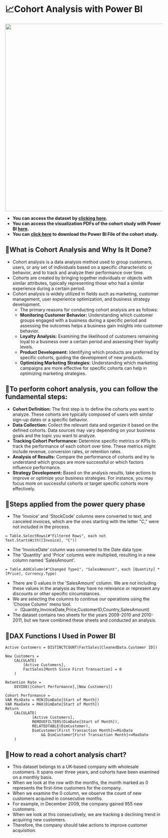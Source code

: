 # 📈**Cohort Analysis with Power BI**

<img src="https://github.com/hamzaugursumer/CohortAnalysis-PowerBI/assets/127680099/5c5eae3f-5a9c-4890-959c-555a271219b1" width="1700" height="600">

* **You can access the dataset by [clicking here](https://archive.ics.uci.edu/dataset/502/online+retail+ii).**
* **You can access the visualization PDFs of the cohort study with Power BI [here](https://github.com/hamzaugursumer/CohortAnalysis-PowerBI/blob/main/Cohort%20pdf.pdf).**
* **You can [click here](https://github.com/hamzaugursumer/CohortAnalysis-PowerBI/blob/main/Cohort%20Analysis%20Power%20BI.pbix) to download the Power BI File of the cohort study.**


## **📌What is Cohort Analysis and Why Is It Done?**

* Cohort analysis is a data analysis method used to group customers, users, or any set of individuals based on a specific characteristic or behavior, and to track and analyze their performance over time.
* Cohorts are created by bringing together individuals or objects with similar attributes, typically representing those who had a similar experience during a certain period.
* Cohort analysis is widely utilized in fields such as marketing, customer management, user experience optimization, and business strategy development.
  * The primary reasons for conducting cohort analysis are as follows:
  * **Monitoring Customer Behavior:** Understanding which customer groups engaged with a business during a specific period and assessing the outcomes helps a business gain insights into customer behavior.
  * **Loyalty Analysis:** Examining the likelihood of customers remaining loyal to a business over a certain period and assessing their loyalty levels.
  * **Product Development:** Identifying which products are preferred by specific cohorts, guiding the development of new products.
  * **Optimizing Marketing Strategies:** Understanding which marketing campaigns are more effective for specific cohorts can help in optimizing marketing strategies.
 
 ## **📌To perform cohort analysis, you can follow the fundamental steps:**

* **Cohort Definition:** The first step is to define the cohorts you want to analyze. These cohorts are typically composed of users with similar sign-up dates or a specific behavior.
* **Data Collection:** Collect the relevant data and organize it based on the defined cohorts. Data sources may vary depending on your business goals and the topic you want to analyze.
* **Tracking Cohort Performance:** Determine specific metrics or KPIs to track the performance of each cohort over time. These metrics might include revenue, conversion rates, or retention rates.
* **Analysis of Results:** Compare the performance of cohorts and try to understand which groups are more successful or which factors influence performance.
* **Strategy Development:** Based on the analysis results, take actions to improve or optimize your business strategies. For instance, you may focus more on successful cohorts or target specific cohorts more effectively.

## **📌Steps applied from the power query phase**

* The 'Invoice' and 'StockCode' columns were converted to text, and canceled invoices, which are the ones starting with the letter "C," were not included in the process.
````
= Table.SelectRows(#"Filtered Rows", each not Text.StartsWith([Invoice], "C"))
````
* The 'InvoiceDate' column was converted to the Date data type.
* The 'Quantity' and 'Price' columns were multiplied, resulting in a new column named 'SalesAmount'.
````
= Table.AddColumn(#"Changed Type1", "SalesAmonunt", each [Quantity] * [Price], Currency.Type)
````
* There are 0 values in the 'SalesAmount' column. We are not including these values in the analysis as they have no relevance or represent any discounts or other specific circumstances.
* We are selecting the columns to continue our operations using the 'Choose Column' menu tool.
  * (Quantity,InvoiceDate,Price,CustomerID,Country,SalesAmount)
* The dataset contains two sheets for the years 2009-2010 and 2010-2011, but we have combined these sheets and conducted an analysis.

## **📌DAX Functions I Used in Power BI**

````
Active Customers = DISTINCTCOUNT(FactSales[CleanedData.Customer ID])
````
````
New Customers = 
    CALCULATE(
        [Active Customers],
        FactSales[Month Since First Transaction] = 0
    )
````
````
Retention Rate = 
    DIVIDE([Cohort Performance],[New Customers])  
````
````
Cohort Performance =
VAR MinDate = MIN(DimDate[Start of Month])
VAR MaxDate = MAX(DimDate[Start of Month])
Return
    CALCULATE(
            [Active Customers],
            REMOVEFILTERS(DimDate[Start of Month]),
            RELATEDTABLE(DimCustomer),
            DimCustomer[First Transaction Month]>=MinDate 
                && DimCustomer[First Transaction Month]<=MaxDate
    )
````
## **📌How to read a cohort analysis chart?**

* This dataset belongs to a UK-based company with wholesale customers. It spans over three years, and cohorts have been examined on a monthly basis.
* When we look at the row with the months, the month marked as 0 represents the first-time customers for the company.
* When we examine the 0 column, we observe the count of new customers acquired in consecutive months.
* For example, in December 2009, the company gained 955 new customers.
* When we look at this consecutively, we are tracking a declining trend in acquiring new customers.
* Therefore, the company should take actions to improve customer acquisition.
